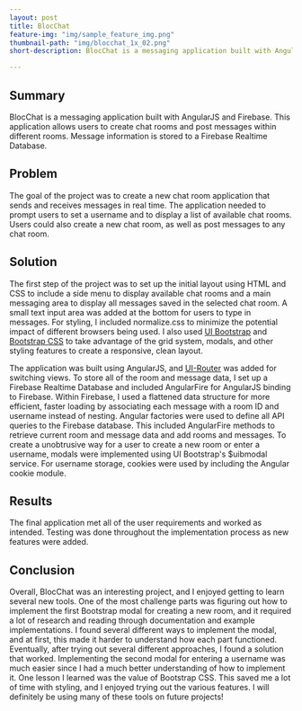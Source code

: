 ```yaml
---
layout: post
title: BlocChat
feature-img: "img/sample_feature_img.png"
thumbnail-path: "img/blocchat_1x_02.png"
short-description: BlocChat is a messaging application built with AngularJS and Firebase.

---
```

## Summary

BlocChat is a messaging application built with AngularJS and Firebase.  This application allows users to create chat rooms and post messages within different rooms.  Message information is stored to a Firebase Realtime Database.

## Problem

The goal of the project was to create a new chat room application that sends and receives messages in real time.  The application needed to prompt users to set a username and to display a list of available chat rooms.  Users could also create a new chat room, as well as post messages to any chat room.

## Solution

The first step of the project was to set up the initial layout using HTML and CSS to include a side menu to display available chat rooms and a main messaging area to display all messages saved in the selected chat room.  A small text input area was added at the bottom for users to type in messages.  For styling, I included normalize.css to minimize the potential impact of different browsers being used.  I also used [UI Bootstrap](http://angular-ui.github.io/bootstrap/versioned-docs/2.5.0/#!#modal) and [Bootstrap CSS](http://getbootstrap.com/css/) to take advantage of the grid system, modals, and other styling features to create a responsive, clean layout.

The application was built using AngularJS, and [UI-Router](https://ui-router.github.io/ng1/docs/0.4.2/index.html#/api/ui.router) was added for switching views.  To store all of the room and message data, I set up a Firebase Realtime Database and included AngularFire for AngularJS binding to Firebase.  Within Firebase, I used a flattened data structure for more efficient, faster loading by associating each message with a room ID and username instead of nesting.  Angular factories were used to define all API queries to the Firebase database.  This included AngularFire methods to retrieve current room and message data and add rooms and messages.  To create a unobtrusive way for a user to create a new room or enter a username, modals were implemented using UI Bootstrap's $uibmodal service.  For username storage, cookies were used by including the Angular cookie module.  

## Results

The final application met all of the user requirements and worked as intended.  Testing was done throughout the implementation process as new features were added.  

## Conclusion

Overall, BlocChat was an interesting project, and I enjoyed getting to learn several new tools.  One of the most challenge parts was figuring out how to implement the first Bootstrap modal for creating a new room, and it required a lot of research and reading through documentation and example implementations.  I found several different ways to implement the modal, and at first, this made it harder to understand how each part functioned.  Eventually, after trying out several different approaches, I found a solution that worked.  Implementing the second modal for entering a username was much easier since I had a much better understanding of how to implement it.  One lesson I learned was the value of Bootstrap CSS.  This saved me a lot of time with styling, and I enjoyed trying out the various features.  I will definitely be using many of these tools on future projects!
